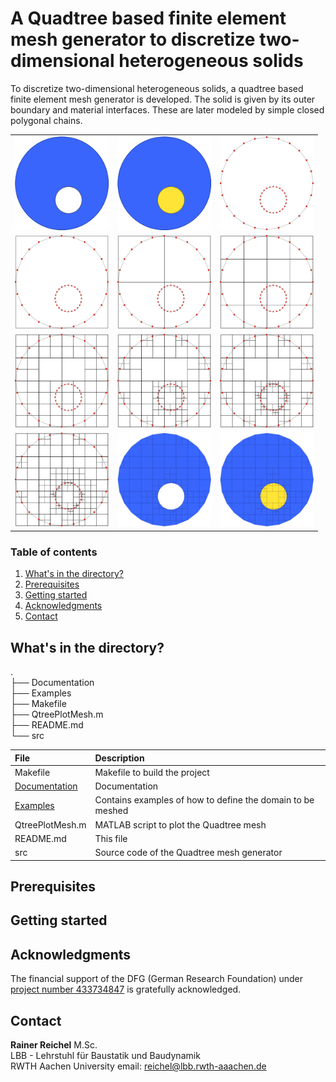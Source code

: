 
# A Quadtree based finite element mesh generator to discretize two-dimensional heterogeneous solids

To discretize two-dimensional heterogeneous solids, a quadtree based finite
element mesh generator is developed. The solid is given by its outer boundary
and material interfaces. These are later modeled by simple closed polygonal
chains. 

| | | |
| :---: | :---: | :---: |
| <img src="./Images/Homogen.png" alt=" " width="150px"/> | <img src="./Images/Heterogen.png" alt=" " width="150px"/>  | <img src="./Images/QtreeBSP_0.png" alt=" " width="150px"/> |
| <img src="./Images/QtreeBSP_1.png" alt=" " width="150px"/> | <img src="./Images/QtreeBSP_2.png" alt=" " width="150px"/> | <img src="./Images/QtreeBSP_3.png" alt=" " width="150px"/> |
| <img src="./Images/QtreeBSP_4.png" alt=" " width="150px"/> | <img src="./Images/QtreeBSP_5.png" alt=" " width="150px"/> | <img src="./Images/QtreeBSP_6.png" alt=" " width="150px"/> |
| <img src="./Images/QtreeBSP_7.png" alt=" " width="150px"/> | <img src="./Images/QtreeBSP_8.png" alt=" " width="150px"/> | <img src="./Images/QtreeBSP_9.png" alt=" " width="150px"/> |


### Table of contents  

1. [What's in the directory? ](#whats-in-the-directory)
2. [Prerequisites ](#prerequisites)
3. [Getting started ](#getting-started)  
4. [Acknowledgments](#acknowledgments)
5. [Contact](#contact)

## What's in the directory? <a name="whats-in-the-directory"></a>

.  
├── Documentation  
├── Examples  
├── Makefile  
├── QtreePlotMesh.m  
├── README.md  
└── src  

| File            | Description |
| :-------------- | :---- |
| Makefile            | Makefile to build the project |
| [Documentation](./Documentation/) | Documentation |
| [Examples](./Examples/)            | Contains examples of how to define the domain to be meshed |
| QtreePlotMesh.m     | MATLAB script to plot the Quadtree mesh |
| README.md           | This file |
| src                 | Source code of the Quadtree mesh generator|

## Prerequisites <a name="prerequisites"></a>

## Getting started <a name="getting-started"></a>


## Acknowledgments <a name="acknowledgments"></a>

The financial support of the DFG (German Research Foundation) under 
[project number 433734847](https://gepris.dfg.de/gepris/projekt/433734847?language=en)
is gratefully acknowledged.

## Contact <a name="contact"></a>  


**Rainer Reichel** M.Sc.  
LBB - Lehrstuhl für Baustatik und Baudynamik  
RWTH Aachen University 
email: <reichel@lbb.rwth-aaachen.de>


